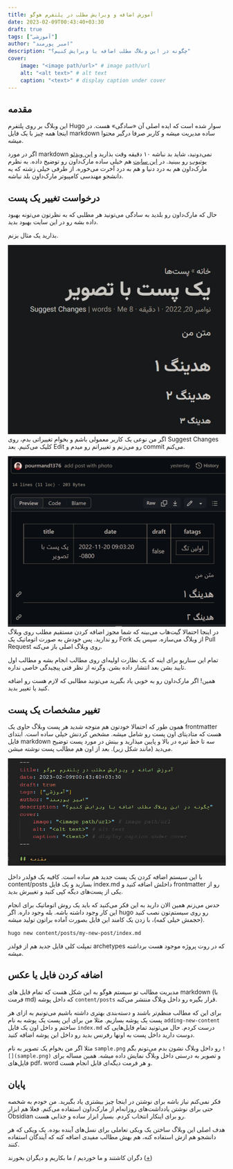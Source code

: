 ```yaml
---
title: آموزش اضافه و ویرایش مطلب در پلتفرم هوگو
date: 2023-02-09T00:43:40+03:30
draft: true
tags: ["آموزشی"]
author: "امیر پورمند"
description: "چگونه در این وبلاگ مطلب اضافه یا ویرایش کنیم؟"
cover:
    image: "<image path/url>" # image path/url
    alt: "<alt text>" # alt text
    caption: "<text>" # display caption under cover
---
```


## مقدمه

این وبلاگ بر روی پلتفرم Hugo سوار شده است که ایده اصلی آن «سادگی» هست. در اینجا همه چیز با یک فایل markdown ساده مدیریت میشه و کاربر صرفا درگیر محتوا میشه. 

اگر در مورد markdown نمی‌دونید، شاید بد نباشه ۱۰ دقیقه وقت بذارید و [این ویدئو یوتیوب](https://www.youtube.com/watch?v=2JE66WFpaII) رو ببینید. در [این سایت](https://www.markdownguide.org/basic-syntax/) هم خیلی ساده مارک‌داون رو توضیح داده. به نظرم مارک‌داون هم به درد دنیا و هم به درد آخرت می‌خوره. از طرفی خیلی زشته که یه دانشجو مهندسی کامپیوتر مارک‌داون بلد نباشه. 

## درخواست تغییر یک پست

حال که مارک‌داون رو بلدید به سادگی می‌تونید هر مطلبی که به نظرتون می‌تونه بهبود داده بشه رو در این سایت بهبود بدید. 

بذارید یک مثال بزنم. 

![](change-a-post.jpg)
اگر من نوعی یک کاربر معمولی باشم و بخوام تغییراتی بدم، روی Suggest Changes کلیک می‌کنیم. بعد Edit رو می‌زنم و تغییراتم رو میدم و commit می‌کنم. 

![](github-post-info.png)
در اینجا احتمالا گیت‌هاب می‌بینه که شما مجوز اضافه کردن مستقیم مطلب روی وبلاگ رو ندارید. پس خودش به صورت اتوماتیک یک Fork از وبلاگ می‌سازه. سپس یک Pull Request روی وبلاگ اصلی باز می‌کنه. 

تمام این سناریو برای اینه که یک نظارت اولیه‌ای روی مطالب انجام بشه و مطالب اول تایید بشن بعد انتشار داده بشن. وگرنه از نظر فنی پیچیدگی خاصی نداره. 

همین! اگر مارک‌داون رو به خوبی یاد بگیرید می‌تونید مطالبی که لازم هست رو اضافه کنید یا تغییر بدید. 

## تغییر مشخصات یک پست
همون طور که احتمالا خودتون هم متوجه شدید هر پست وبلاگ حاوی یک frontmatter هست که متادیتای اون پست رو شامل میشه. مشخص کردنش خیلی ساده است. ابتدای فایل markdown سه تا خط تیره در بالا و پایین میذارید و بینش در مورد پست توضیح می‌دید (مانند شکل زیر). بعد از اون هم مطالب پست نوشته میشن. 

![](frontmatter.png)

با این سیستم اضافه کردن یک پست جدید هم ساده است. کافیه یک فولدر داخل content/posts بسازید و یک فایل index.md داخلش اضافه کنید و frontmatter رو از یکی از پست‌های دیگه کپی کنید و تغییرش بدید. 

حدس می‌زنم همین الان دارید به این فکر می‌کنید که باید یک روش اتوماتیک برای انجام این کار وجود داشته باشه. بله وجود داره. اگر hugo رو روی سیستم‌تون نصب کنید (حجمش خیلی کمه)، با زدن یک کامند این فایل بصورت آماده براتون تولید میشه. 

```
hugo new content/posts/my-new-post/index.md
```

تمپلت کلی فایل جدید هم از فولدر archetypes که در روت پروژه موجود هست برداشته میشه. 

## اضافه کردن فایل یا عکس
مدیریت مطالب تو سیستم هوگو به این شکل هست که تمام فایل های markdown (با فرمت md) که داخل پوشه `content/posts` قرار بگیره رو داخل وبلاگ منتشر می‌کنه. 

برای این که مطالب منظم‌تر باشند و دسته‌بندی بهتری داشته باشیم می‌تونیم به ازای هر پست یک پوشه بسازیم. مثلا من برای این پست یک پوشه به نام `adding-new-content` ساختم و داخل اون یک فایل `index.md` درست کردم. حال می‌تونید تمام فایل‌هایی که دوست دارید داخل پست به اونها رفرنس بدید رو داخل این پوشه اضافه کنید. 

مثلا اگر من بخوام یک تصویر به نام `sample.png` رو داخل وبلاگ نشون بدم می‌تونم بگم `![](sample.png)` و تصویر به درستی داخل وبلاگ نمایش داده میشه. همین مساله برای فایل‌های pdf، word و هر فرمت دیگه‌ای قابل انجام هست. 

## پایان
فکر نمی‌کنم نیاز باشه برای نوشتن در اینجا چیز بیشتری یاد بگیرید. من خودم به شخصه حتی برای نوشتن یادداشت‌های روزانه‌ام از مارک‌داون استفاده می‌کنم. فعلا هم ابزار Obsidian رو برای اینکار انتخاب کردم. بسیار ابزار ساده و جذابی هست. 

هدف اصلی این وبلاگ ساختن یک ویکی تعاملی برای نسل‌های آینده بوده. یک ویکی که هر دانشجو هم ازش استفاده کنه، هم بهش مطالب مفیدی اضافه کنه که آیندگان استفاده کنند. 

دگران کاشتند و ما خوردیم / ما بکاریم و دیگران بخورند ([+](https://ganjoor.net/bahar/4parebk/sh4))

